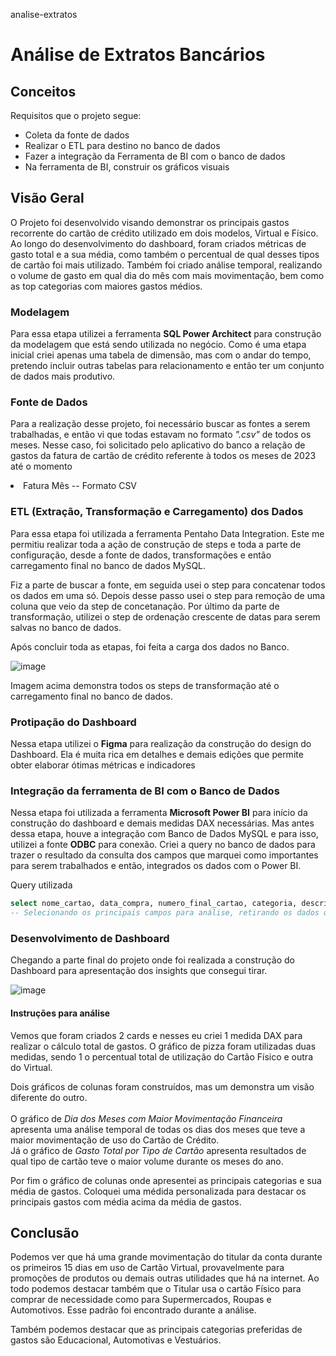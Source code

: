 analise-extratos 
# Análise de Extratos Bancários

## Conceitos

Requisitos que o projeto segue:
* Coleta da fonte de dados
* Realizar o ETL para destino no banco de dados
* Fazer a integração da Ferramenta de BI com o banco de dados
* Na ferramenta de BI, construir os gráficos visuais

## Visão Geral
<p>O Projeto foi desenvolvido visando demonstrar os principais gastos recorrente do cartão de crédito utilizado em dois modelos, Virtual e Físico. 
Ao longo do desenvolvimento do dashboard, foram criados métricas de gasto total e a sua média, como também o percentual de qual desses tipos de cartão foi mais utilizado. Também foi criado análise temporal, realizando o volume de gasto em qual dia do mês com mais movimentação, bem como as top categorias com maiores gastos médios.</p>

### Modelagem

<p>Para essa etapa utilizei a ferramenta <b>SQL Power Architect</b> para construção da modelagem que está sendo utilizada no negócio. Como é uma etapa inicial criei apenas uma tabela de dimensão, mas com o andar do tempo, pretendo incluir outras tabelas para relacionamento e então ter um conjunto de dados mais produtivo.</p>

### Fonte de Dados

<p>Para a realização desse projeto, foi necessário buscar as fontes a serem trabalhadas, e então vi que todas estavam no formato <i>".csv"</i> de todos os meses. 
Nesse caso, foi solicitado pelo aplicativo do banco a relação de gastos da fatura de cartão de crédito referente à todos os meses de 2023 até o momento
<li>Fatura Mês -- Formato CSV </li>
</p>

### ETL (Extração, Transformação e Carregamento) dos Dados

<p>Para essa etapa foi utilizada a ferramenta Pentaho Data Integration. Este me permitiu realizar toda a ação de construção de steps e toda a parte de configuração, desde a fonte de dados, transformações e então carregamento final no banco de dados MySQL.

Fiz a parte de buscar a fonte, em seguida usei o step para concatenar todos os dados em uma só. Depois desse passo usei o step para remoção de uma coluna que veio da step de concetanação. Por último da parte de transformação, utilizei o step de ordenação crescente de datas para serem salvas no banco de dados.

Após concluir toda as etapas, foi feita a carga dos dados no Banco.

![image](https://github.com/iuryml/analise-extratos/assets/55949523/c9216a51-fea7-4f92-9bac-9b04d22e2f16)

Imagem acima demonstra todos os steps de transformação até o carregamento final no banco de dados.
</p>

### Protipação do Dashboard

<p>Nessa etapa utilizei o <b>Figma</b> para realização da construção do design do Dashboard. Ela é muita rica em detalhes e demais edições que permite obter elaborar ótimas métricas e indicadores</p>

### Integração da ferramenta de BI com o Banco de Dados

<p>Nessa etapa foi utilizada a ferramenta <b>Microsoft Power BI</b> para início da construção do dashboard e demais medidas DAX necessárias. Mas antes dessa etapa, houve a integração com Banco de Dados MySQL e para isso, utilizei a fonte <b>ODBC</b> para conexão.
Criei a query no banco de dados para trazer o resultado da consulta dos campos que marquei como importantes para serem trabalhados e então, integrados os dados com o Power BI.</p>

Query utilizada
```sql
select nome_cartao, data_compra, numero_final_cartao, categoria, descricao, parcela, valor_BRL from extratos where categoria != '-'
-- Selecionando os principais campos para análise, retirando os dados que estão com a categoria vazia
```

### Desenvolvimento de Dashboard 

<p>Chegando a parte final do projeto onde foi realizada a construção do Dashboard para apresentação dos insights que consegui tirar.</p>

![image](https://github.com/iuryml/analise-extratos/assets/55949523/4a97e143-ab96-4296-bff0-720163178a7d)

#### Instruções para análise

<p>Vemos que foram criados 2 cards e nesses eu criei 1 medida DAX para realizar o cálculo total de gastos.
O gráfico de pizza foram utilizadas duas medidas, sendo 1 o percentual total de utilização do Cartão Físico e outra do Virtual.

Dois gráficos de colunas foram construídos, mas um demonstra um visão diferente do outro.<br><br>
O gráfico de <i>Dia dos Meses com Maior Movimentação Financeira</i> apresenta uma análise temporal de todas os dias dos meses que teve a maior movimentação de uso do Cartão de Crédito.<br>
Já o gráfico de <i>Gasto Total por Tipo de Cartão</i> apresenta resultados de qual tipo de cartão teve o maior volume durante os meses do ano.
</p>

<p>Por fim o gráfico de colunas onde apresentei as principais categorias e sua média de gastos. Coloquei uma médida personalizada para destacar os principais gastos com média acima da média de gastos.</p>

## Conclusão

Podemos ver que há uma grande movimentação do titular da conta durante os primeiros 15 dias em uso de Cartão Virtual, provavelmente para promoções de produtos ou demais outras utilidades que há na internet. Ao todo podemos destacar também que o Titular usa o cartão Físico para comprar de necessidade como para Supermercados, Roupas e Automotivos. Esse padrão foi encontrado durante a análise. 

Também podemos destacar que as principais categorias preferidas de gastos são Educacional, Automotivas e Vestuários.


